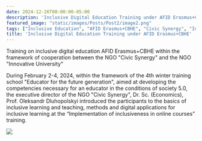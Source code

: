 ```yaml
---
date: 2024-12-26T00:00:00-05:00
description: 'Inclusive Digital Education Training under AFID Erasmus+CBHE'
featured_image: "static/images/Posts/Post2/image2.png"
tags: ["Inclusive Education", "AFID Erasmus+CBHE", "Civic Synergy", "Innovative University", "Online Learning", "Society 5.0", "Educator Training", "Digital Applications", "Winter Training School"]
title: 'Inclusive Digital Education Training under AFID Erasmus+CBHE'
---
```


Training on inclusive digital education AFID Erasmus+CBHE within the framework of cooperation between the NGO "Civic Synergy" and the NGO "Innovative University"

During February 2-4, 2024, within the framework of the 4th winter training school "Educator for the future generation", aimed at developing the competencies necessary for an educator in the conditions of society 5.0, the executive director of the NGO "Civic Synergy", Dr. Sc. (Economics), Prof. Oleksandr Dluhopolskyi introduced the participants to the basics of inclusive learning and teaching, methods and digital applications for inclusive learning at the “Implementation of inclusiveness in online courses” training.<br/>


<img src="/images/Posts/Post2/image1.png"/>